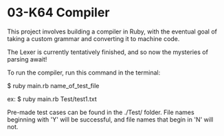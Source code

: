 03-K64 Compiler
===============

This project involves building a compiler in Ruby, with the eventual goal of taking a custom grammar and converting it to machine code.

The Lexer is currently tentatively finished, and so now the mysteries of parsing await!


To run the compiler, run this command in the terminal:

$ ruby main.rb name_of_test_file

ex: $ ruby main.rb Test/test1.txt 



Pre-made test cases can be found in the ./Test/ folder. File names beginning with 'Y' will be successful, and file names that begin in 'N' will not.
